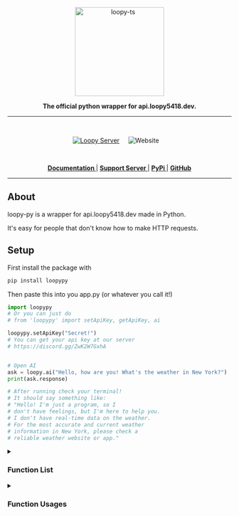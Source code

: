 <p align="center">
  <a href="https://api.loopy5418.dev/">
    <img width="200" src="https://cdn.discordapp.com/icons/1365258638222164008/b0ac96e1df99c594cfd6ccb5d435f618.webp" alt="loopy-ts">
  </a>
</p>

<div align="center">
  <b>The official python wrapper for api.loopy5418.dev.</b>
</div>

---

<br/>

<div align="center">

[![Loopy Server][loopy-ts-server]][loopy-ts-server-url] &nbsp; &nbsp;
![Website](https://img.shields.io/website?url=https%3A%2F%2Fapi.loopy5418.dev%2F&label=api.loopy5418.dev) &nbsp; &nbsp;

[loopy-ts-server]: https://img.shields.io/discord/1365258638222164008?color=5865F2&logo=discord&logoColor=white

[loopy-ts-server-url]: https://discord.gg/ZwK2W7GxhA

  </div>

<br />

<div align = "center">

**[ Documentation ](https://api.loopy5418.dev/)** | **[ Support Server ](https://discord.gg/ZwK2W7GxhA)** | **[ PyPi ](https://pypi.org/project/loopypy/)** | **[ GitHub ](https://github.com/api-loopy5418-dev/loopypy)**

</div>

---

## About

loopy-py is a wrapper for api.loopy5418.dev made in Python.

It's easy for people that don't know how to make HTTP requests.

## Setup

First install the package with 
```bash
pip install loopypy
```

Then paste this into you app.py (or whatever you call it!)
```python
import loopypy
# Or you can just do 
# from 'loopypy' import setApiKey, getApiKey, ai

loopypy.setApiKey("Secret!")
# You can get your api key at our server
# https://discord.gg/ZwK2W7GxhA


# Open AI
ask = loopy.ai("Hello, how are you! What's the weather in New York?")
print(ask.response)

# After running check your terminal!
# It should say something like:
# "Hello! I'm just a program, so I 
# don't have feelings, but I'm here to help you. 
# I don't have real-time data on the weather. 
# For the most accurate and current weather 
# information in New York, please check a 
# reliable weather website or app."
```


<details>
  <summary><h3>Function List</h3></summary>

|Name|Description|API Key|
|----|-----------|-------|
|`setApiKey(key)`|Sets the API key for automated gathering later on.|x|
|`getApiKey()`|Returns the API key|Required|
|`ai(prompt, speed)`|Uses the /openai/text endpoint to generate text from ChatGPT.|Required|
|`owoify(text)`|Owoifies the text and returns it|Optional|
|`emojify(text)`|Turns the text into regional indicators in Discord format.|Optional|
|`qr(data)`|Turns the given data into a QR code and returns the image buffer.|Required|
|`currency(base, target, amount)`|Converts  one currency to another.|Required|
|`seconds_to_time(seconds)`|Converts given seconds into formatted time (HH\:MM:SS)|Optional|
|`pick(*args)`|Picks an option off of the given ones.|Optional|
|`ascii_art(text)`|Returns multiline ascii art off of the given text.|Optional|
|`Coming Soon`|More functions are coming soon.|
 </summary>
</details>
<details>
<summary><h3>Function Usages</h3></summary>
Usages:

---

```python
setApiKey(key)
```
Sets the API key for later use. Required for most endpoints.

**Syntax:**
- `key`: string, required

**Example Usage:**
```python
import loopypy
loopypy.setApiKey("xxxxx-xxxxxx-xxxxx-xxxxx")
print(loopypy.getApiKey()) # Prints the key you set
```
---
```python
getApiKey()
```
Retrieves and returns the current API key.

**Example Usage:**
```python
import loopypy
loopypy.setApiKey("xxxxx-xxxxxx-xxxxx-xxxxx")
print(loopypy.getApiKey()) # Prints the key you set
```
---
```python
ai(prompt, speed)
```
Uses the /openai/text endpoint to generate text from ChatGPT.

**Syntax:**
- `prompt`: String, required
- `speed`: Integer, optional, defaults to 1. (0: large, 1: balanced, 2: fast)

**Children:**
- `.response`
- `.model`
- `.prompt`
- `.success`

**Example Usage:**
```python
import loopypy
loopypy.setApiKey("xxxxx-xxxxxx-xxxxx-xxxxx")
ask = loopypy.ai("What's the capital of France?")
print(f"Response: {ask.response}")
print(f"Model: {ask.model}")
```
---
```python
owoify(text)
```
Owoifies the text and returns it.

**Syntax:**
- `text`: string, required

**Example Usage:**
```python
import loopypy
print(loopypy.owoify("Hello!"))
```
---
```python
emojify(text)
```
Turns the text into regional indicators in Discord format.

**Syntax:**
- `text` string, required

**Example Usage:**
```python
import loopypy
print(loopypy.emojify("Hello")) # Prints the key you set
```
---
```python
qr(data)
```
Turns the given data into a QR code and returns the image buffer.

**Syntax:**
- `data`: string, required

**Example Usage:**
```python
import loopypy
loopypy.setApiKey("xxxxx-xxxxxx-xxxxx-xxxxx")
buffer = loopypy.qr("Hello!") # get image buffer
with open("image.png", "wb") as f:
    f.write(buffer)
    print("QR Code image saved to file!")
```
---
```python
currency(base, target, amount)
```
Converts  one currency to another.

**Syntax:**
- `base`: string, required
- `target`: string, required
- `amount`: integer, required

**Children:**
- `.rate`
- `.converted`
- `.success`

**Example Usage:**
```python
import loopypy
loopypy.setApiKey("xxxxx-xxxxxx-xxxxx-xxxxx")
cur = loopypy.currency("USD", "EUR", 1)
print(f"Converted Money: {cur.converted}")
print(f"Rate: {cur.rate}")
```
---
```python
seconds_to_time(seconds)
```
-# This function will soon be changed to fit the children system. E.g. print(seconds_to_time.seconds)

Converts given seconds into formatted time (HH\:MM:SS)

**Syntax:**
- `seconds` integer, required

**Example Usage:**
```python
import loopypy
seconds = 260 # is 4 minutes and 20 seconds
print(loopypy.seconds_to_time(seconds)) # prints 00:04:20
```
---
```python
pick(*args)
```
Picks one of the given options.

**Syntax:**
- `args`: multiple objects, required

**Example Usage:**
```python
import loopypy
print(loopypy.pick("Hello", "Hi", 1, 5)) # Outputs one of the options.
```
---
```python
ascii_art(text)
```
Generates multiline ascii art.

**Syntax:**
- `text`: string, required

**Example Usage:**
```python
import loopypy
print(loopypy.ascii_art("Hello")) # Prints the multiline ascii text
```
</summary>
</details>
